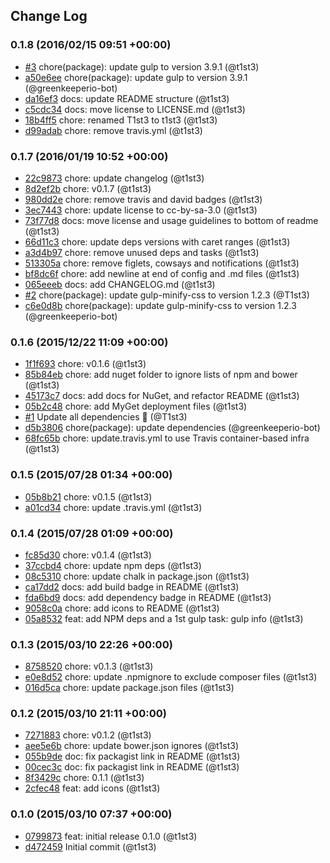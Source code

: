 ## Change Log

### 0.1.8 (2016/02/15 09:51 +00:00)
- [#3](https://github.com/legacy-icons/open-share-icon/pull/3) chore(package): update gulp to version 3.9.1 (@t1st3)
- [a50e6ee](https://github.com/legacy-icons/open-share-icon/commit/a50e6ee2f30ebec0ef1ab835b2348623ffb3ab93) chore(package): update gulp to version 3.9.1 (@greenkeeperio-bot)
- [da16ef3](https://github.com/legacy-icons/open-share-icon/commit/da16ef3183913b8c28a26c73fcaa313227389e41) docs: update README structure (@t1st3)
- [c5cdc34](https://github.com/legacy-icons/open-share-icon/commit/c5cdc3417f43e9f8341ceae19aa6cbd431c691c3) docs: move license to LICENSE.md (@t1st3)
- [18b4ff5](https://github.com/legacy-icons/open-share-icon/commit/18b4ff550d65a72ca93ebc039d8b664ddd1e4209) chore: renamed T1st3 to t1st3 (@t1st3)
- [d99adab](https://github.com/legacy-icons/open-share-icon/commit/d99adab2217626ab3b29c042183c86e8ae075ba4) chore: remove travis.yml (@t1st3)

### 0.1.7 (2016/01/19 10:52 +00:00)
- [22c9873](https://github.com/legacy-icons/open-share-icon/commit/22c987315e3b2fa93f3a257c430dda9187f31abe) chore: update changelog (@t1st3)
- [8d2ef2b](https://github.com/legacy-icons/open-share-icon/commit/8d2ef2bb02e3c7b1d85850fbb0981747ad655523) chore: v0.1.7 (@t1st3)
- [980dd2e](https://github.com/legacy-icons/open-share-icon/commit/980dd2e71f011e6d5f5516ab8298b710bc58130b) chore: remove travis and david badges (@t1st3)
- [3ec7443](https://github.com/legacy-icons/open-share-icon/commit/3ec7443af7a5cd60f92ce1fde8655d2a4705fdb2) chore: update license to cc-by-sa-3.0 (@t1st3)
- [73f77d8](https://github.com/legacy-icons/open-share-icon/commit/73f77d8e0a28371ba7340d96df7bfc65a11d4cb0) docs: move license and usage guidelines to bottom of readme (@t1st3)
- [66d11c3](https://github.com/legacy-icons/open-share-icon/commit/66d11c3d0dadacfef19b67720826a38cf95a902c) chore: update deps versions with caret ranges (@t1st3)
- [a3d4b97](https://github.com/legacy-icons/open-share-icon/commit/a3d4b97a81c6da1fc19af02090582a1b0ac972f4) chore: remove unused deps and tasks (@t1st3)
- [513305a](https://github.com/legacy-icons/open-share-icon/commit/513305aae30f2d1e701ed2a868504382cdd45eba) chore: remove figlets, cowsays and notifications (@t1st3)
- [bf8dc6f](https://github.com/legacy-icons/open-share-icon/commit/bf8dc6f00e1ba637f1e7eb4c921e04f79aa256d7) chore: add newline at end of config and .md files (@t1st3)
- [065eeeb](https://github.com/legacy-icons/open-share-icon/commit/065eeebcc958a012ddde600571d89e94be3f5501) docs: add CHANGELOG.md (@t1st3)
- [#2](https://github.com/legacy-icons/open-share-icon/pull/2) chore(package): update gulp-minify-css to version 1.2.3 (@T1st3)
- [c6e0d8b](https://github.com/legacy-icons/open-share-icon/commit/c6e0d8b82d93e95e3c59d8e767c29fcaa2c11dc8) chore(package): update gulp-minify-css to version 1.2.3 (@greenkeeperio-bot)

### 0.1.6 (2015/12/22 11:09 +00:00)
- [1f1f693](https://github.com/legacy-icons/open-share-icon/commit/1f1f6938dee8adaa05038320dc0dc32a15ded6e6) chore: v0.1.6 (@t1st3)
- [85b84eb](https://github.com/legacy-icons/open-share-icon/commit/85b84eb1f96fd5c232c52f992918c2987ffd5f97) chore: add nuget folder to ignore lists of npm and bower (@t1st3)
- [45173c7](https://github.com/legacy-icons/open-share-icon/commit/45173c76e612edd951ccb005c24379d6cde10c33) docs: add docs for NuGet, and refactor README (@t1st3)
- [05b2c48](https://github.com/legacy-icons/open-share-icon/commit/05b2c483016d7efca1c66a029d0ee2738d56eeab) chore: add MyGet deployment files (@t1st3)
- [#1](https://github.com/legacy-icons/open-share-icon/pull/1) Update all dependencies 🌴 (@T1st3)
- [d5b3806](https://github.com/legacy-icons/open-share-icon/commit/d5b3806562928fdf37971156e7331b6333dcb231) chore(package): update dependencies (@greenkeeperio-bot)
- [68fc65b](https://github.com/legacy-icons/open-share-icon/commit/68fc65b8f1bd971eefb871d4cba3007d65675355) chore: update.travis.yml to use Travis container-based infra (@t1st3)

### 0.1.5 (2015/07/28 01:34 +00:00)
- [05b8b21](https://github.com/legacy-icons/open-share-icon/commit/05b8b2197a78c58ac972b4302f878ac9fa642ca0) chore: v0.1.5 (@t1st3)
- [a01cd34](https://github.com/legacy-icons/open-share-icon/commit/a01cd34e330795561d8d89cdad418b42cbb8d940) chore: update .travis.yml (@t1st3)

### 0.1.4 (2015/07/28 01:09 +00:00)
- [fc85d30](https://github.com/legacy-icons/open-share-icon/commit/fc85d30585799b27b24304d9ef16524e67208825) chore: v0.1.4 (@t1st3)
- [37ccbd4](https://github.com/legacy-icons/open-share-icon/commit/37ccbd44630bd74f3790e9e411fc0eb13084b6f8) chore: update npm deps (@t1st3)
- [08c5310](https://github.com/legacy-icons/open-share-icon/commit/08c53102eefbe9ae46f22c37e4bdb75294fb38df) chore: update chalk in package.json (@t1st3)
- [ca17dd2](https://github.com/legacy-icons/open-share-icon/commit/ca17dd2542afad8f1b25dc8cf16629d690ed1695) docs: add build badge in README (@t1st3)
- [fda6bd9](https://github.com/legacy-icons/open-share-icon/commit/fda6bd9ba4aeeb570d25efde444b90e3f55ed9bf) docs: add dependency badge in README (@t1st3)
- [9058c0a](https://github.com/legacy-icons/open-share-icon/commit/9058c0abc63fa7da8273b5e37e750f73088aea7a) chore: add icons to README (@t1st3)
- [05a8532](https://github.com/legacy-icons/open-share-icon/commit/05a8532f3d4d044b3f9656ef022e3ef65ff6b447) feat: add NPM deps and a 1st gulp task: gulp info (@t1st3)

### 0.1.3 (2015/03/10 22:26 +00:00)
- [8758520](https://github.com/legacy-icons/open-share-icon/commit/875852059b565ecd1eb48b9de5f227c4cda3def5) chore: v0.1.3 (@t1st3)
- [e0e8d52](https://github.com/legacy-icons/open-share-icon/commit/e0e8d522b667ccc8293cda5576bdb089f257c920) chore: update .npmignore to exclude composer files (@t1st3)
- [016d5ca](https://github.com/legacy-icons/open-share-icon/commit/016d5ca2a634cb14f84c771315cb5f824ee6e66b) chore: update package.json files (@t1st3)

### 0.1.2 (2015/03/10 21:11 +00:00)
- [7271883](https://github.com/legacy-icons/open-share-icon/commit/72718837c98d94904fdad9d5b9263b65079bd43e) chore: v0.1.2 (@t1st3)
- [aee5e6b](https://github.com/legacy-icons/open-share-icon/commit/aee5e6b18904e5082c8b670ba1b4446f9ac5610c) chore: update bower.json ignores (@t1st3)
- [055b9de](https://github.com/legacy-icons/open-share-icon/commit/055b9de0ae62bfd34e5179735c279235d2168398) doc: fix packagist link in README (@t1st3)
- [00cec3c](https://github.com/legacy-icons/open-share-icon/commit/00cec3cf622b9f607a4e94c7b0ef7394652d1209) doc: fix packagist link in README (@t1st3)
- [8f3429c](https://github.com/legacy-icons/open-share-icon/commit/8f3429c430bf954eedae400518522658461ea5eb) chore: 0.1.1 (@t1st3)
- [2cfec48](https://github.com/legacy-icons/open-share-icon/commit/2cfec48d5c857ee89b10d083525d26bba6100546) feat: add icons (@t1st3)

### 0.1.0 (2015/03/10 07:37 +00:00)
- [0799873](https://github.com/legacy-icons/open-share-icon/commit/07998736376af1a532a31c2776aa90d55c2bb0ac) feat: initial release 0.1.0 (@t1st3)
- [d472459](https://github.com/legacy-icons/open-share-icon/commit/d472459153b80919c774a39ae15db0bacf6e08ea) Initial commit (@t1st3)